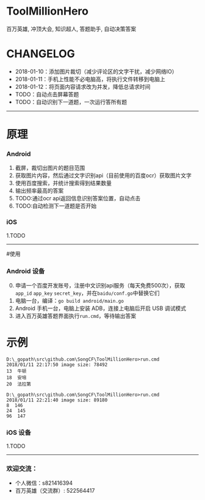 # ToolMillionHero
百万英雄, 冲顶大会, 知识超人, 答题助手, 自动决策答案

# CHANGELOG
- 2018-01-10：添加图片裁切（减少评论区的文字干扰，减少网络IO）
- 2018-01-11：手机上性能不必电脑高，将执行文件转移到电脑上
- 2018-01-12：将页面内容请求改为并发，降低总请求时间
- TODO：自动点击屏幕答题
- TODO：自动识别下一道题，一次运行答所有题 


---

# 原理
### Android
1. 截屏，裁切出图片的题目范围
2. 获取图片内容，然后通过文字识别api（目前使用的百度ocr）获取图片文字
3. 使用百度搜索，并统计搜索得到结果数量
4. 输出频率最高的答案
5. TODO:通过ocr api返回信息识别答案位置，自动点击
6. TODO:自动检测下一道题是否开始

### iOS
1.TODO

---

#使用
### Android 设备
0. 申请一个百度开发账号，注册中文识别api服务（每天免费500次），获取`app_id` `app_key` `secret_key`，并在`baidu/conf.go`中替换它们
1. 电脑一台，编译：`go build android/main.go`
2. Android 手机一台，电脑上安装 ADB，连接上电脑后开启 USB 调试模式
3. 进入百万英雄答题界面执行`run.cmd`，等待输出答案

# 示例
```$shell
D:\_gopath\src\github.com\SongCF\ToolMillionHero>run.cmd
2018/01/11 22:17:50 image size: 78492
13  牛顿
18  安培
20  法拉第

D:\_gopath\src\github.com\SongCF\ToolMillionHero>run.cmd
2018/01/11 22:21:40 image size: 89180
8  146
24  145
96  147
```


### iOS 设备
1.TODO


---


### 欢迎交流：
- 个人微信：s821416394
- 百万英雄（交流群）: 522564417

